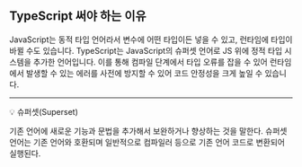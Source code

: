 ## TypeScript 써야 하는 이유

JavaScript는 동적 타입 언어라서 변수에 어떤 타입이든 넣을 수 있고, 런타임에 타입이 바뀔 수도 있습니다.
TypeScript는 JavaScript의 슈퍼셋 언어로 JS 위에 정적 타입 시스템을 추가한 언어입니다. 이를 통해 컴파일 단계에서 타입 오류를 잡을 수 있어 런타임에서 발생할 수 있는 에러를 사전에 방지할 수 있어 코드 안정성을 크게 높일 수 있습니다.

---

💡 슈퍼셋(Superset)

기존 언어에 새로운 기능과 문법을 추가해서 보완하거나 향상하는 것을 말한다. 슈퍼셋 언어는 기존 언어와 호환되며 일반적으로 컴파일러 등으로 기존 언어 코드로 변환되어 실행된다.
